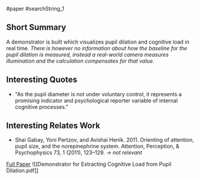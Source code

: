 #paper #searchString_1

## Short Summary ##
A demonstrator is built which visualizes pupil dilation and cognitive load in real time. *There is however no information about how the baseline for the pupil dilation is measured, instead a real-world camera measures illumination and the calculation compensates for that value.*

## Interesting Quotes ##
- "As the pupil diameter is not under voluntary control, it represents a promising indicator and psychological reporter variable of internal cognitive processes."

## Interesting Relates Work ##
- Shai Gabay, Yoni Pertzov, and Avishai Henik. 2011. Orienting of attention, pupil size, and the norepinephrine system. Attention, Perception, & Psychophysics 73, 1 (2011), 123–129.
  *-> not relevant*

[Full Paper](https://dl.acm.org/doi/10.1145/2968219.2968550) ![[Demonstrator for Extracting Cognitive Load from Pupil Dilation.pdf]]